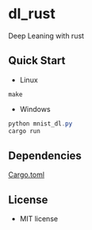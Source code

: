 # dl_rust

Deep Leaning with rust

## Quick Start

- Linux

```shell
make
```

- Windows

```PowerShell
python mnist_dl.py
cargo run
```

## Dependencies

[Cargo.toml](./Cargo.toml)

## License

- MIT license
